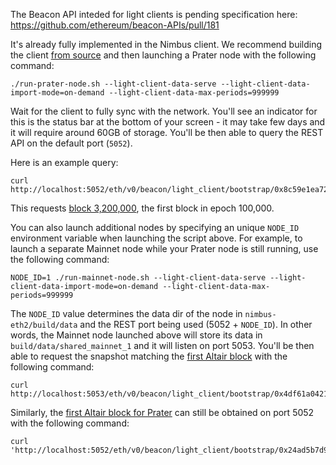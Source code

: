 The Beacon API inteded for light clients is pending specification here:
https://github.com/ethereum/beacon-APIs/pull/181

It's already fully implemented in the Nimbus client. We recommend building the
client [from source](https://nimbus.guide/build.html) and then launching a
Prater node with the following command:

```
./run-prater-node.sh --light-client-data-serve --light-client-data-import-mode=on-demand --light-client-data-max-periods=999999
```

Wait for the client to fully sync with the network. You'll see an indicator for this
is the status bar at the bottom of your screen - it may take few days and it will require
around 60GB of storage. You'll be then able to query the REST API on the default port (`5052`).

Here is an example query:

```
curl http://localhost:5052/eth/v0/beacon/light_client/bootstrap/0x8c59e1ea7215fa02e84ee141be0833ba6e1793281214f3ae4deff6ea019b1f13
```

This requests [block 3,200,000](https://prater.beaconcha.in/block/3200000), the first block in epoch 100,000.

You can also launch additional nodes by specifying an unique `NODE_ID` environment variable when launching the script above. For example, to launch a separate Mainnet node while your Prater node is still running, use the following command:

```
NODE_ID=1 ./run-mainnet-node.sh --light-client-data-serve --light-client-data-import-mode=on-demand --light-client-data-max-periods=999999
```

The `NODE_ID` value determines the data dir of the node in `nimbus-eth2/build/data` and the REST port being used (5052 + `NODE_ID`). In other words, the Mainnet node launched above will store its data in `build/data/shared_mainnet_1` and it will listen on port 5053. You'll be then able to request the snapshot matching the [first Altair block](https://beaconcha.in/block/2375680) with the following command:

```
curl http://localhost:5053/eth/v0/beacon/light_client/bootstrap/0x4df61a042151aa94fe5412063bdc7357e7a0266348745fc741ea669487ce6553
```

Similarly, the [first Altair block for Prater](https://prater.beaconcha.in/block/1173120) can still be obtained on port 5052 with the following command:

```
curl 'http://localhost:5052/eth/v0/beacon/light_client/bootstrap/0x24ad5b7d941e147b80edb0aa34c1c454e6e467e68e83142e51e9d21b9226eb79'
```
